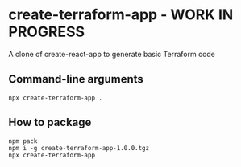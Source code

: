 # create-terraform-app - WORK IN PROGRESS

A clone of create-react-app to generate basic Terraform code

## Command-line arguments

```Shell
npx create-terraform-app .
```

## How to package

```Shell
npm pack
npm i -g create-terraform-app-1.0.0.tgz
npx create-terraform-app
```
